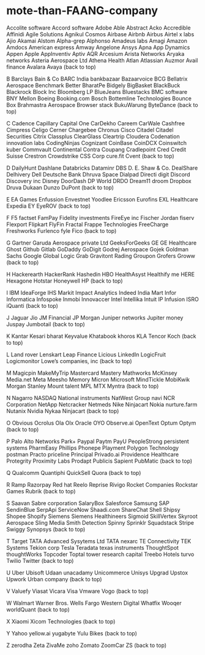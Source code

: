 # mote-than-FAANG-company
Accolite software
Accord software
Adobe
Able
Abstract
Acko
Accredible
Affinidi
Agile Solutions
Agnikul Cosmos
Airbase
Airbnb
Airbus
Airtel x labs
Ajio
Akamai
Alstom
Alpha-grep
Alphonso
Amadeus labs
Amagi
Amazon
Amdocs
American express
Amway
Angelone
Ansys
Apna
App Dynamics
Appen
Apple
AppInventiv
Aptiv
AQR
Arcesium
Arista Networks
Aryaka networks
Asteria Aerospace Ltd
Athena Health
Atlan
Atlassian
Auzmor
Avail finance
Avalara
Avaya
(back to top)



B
Barclays
Bain & Co
BARC India
bankbazaar
Bazaarvoice
BCG
Bellatrix Aerospace
Benchmark
Better
BharatPe
Bidgely
BigBasket
BlackBuck
Blackrock
Block Inc
Bloomberg LP
BlueJeans
Bluestacks
BMC software
BNY Mellon
Boeing
Booking.com
Bosch
Bottemline Technologies
Bounce
Box
Brahmastra Aerospace
Browser stack
BukuWarung
ByteDance
(back to top)



C
Cadence
Capillary
Capital One
CarDekho
Careem
CarWale
Cashfree
Cimpress
Celigo
Cerner
Chargebee
Chronus
Cisco
Citadel
Citadel Securities
Citrix
Classplus
ClearGlass
Cleartrip
Cloudera
Codenation innovation labs
CodingNinjas
Cognizant
CoinBase
CoinDCX
Coinswitch kuber
Commvault
Continental
Contra
Coupang
Cradlepoint
Cred
Credit Suisse
Crestron
Crowdstrike
CSS Corp
cure.fit
Cvent
(back to top)



D
DailyHunt
Dashlane
Databricks
Dataminr
DBS
D. E. Shaw & Co.
DealShare
Delhivery
Dell
Deutsche Bank
Dhruva Space
Dialpad
Directi
digit
Discord
Discovery inc
Disney
DoorDash
DP World
DRDO
Dream11
droom
Dropbox
Druva
Dukaan
Dunzo
DuPont
(back to top)



E
EA Games
Enfussion
Envestnet Yoodlee
Ericsson
Eurofins
EXL Healthcare
Expedia
EY
EyeROV
(back to top)



F
F5
factset
FamPay
Fidelity investments
FireEye inc
Fischer Jordan
fiserv
Flexport
Flipkart
FlyFin
Fractal
Frappe Technologies
FreeCharge
Freshworks
Furlenco
fyle
Fico
(back to top)



G
Gartner
Garuda Aerospace private Ltd
GeeksForGeeks
GE
GE Healthcare
Ghost
Github
Gitlab
GoDaddy
GoDigit
Godrej Aerospace
Gojek
Goldman Sachs
Google
Global Logic
Grab
Gravitont Rading
Groupon
Grofers
Groww
(back to top)



H
Hackerearth
HackerRank
Hashedin
HBO
HealthAsyst
Healthify me
HERE
Hexagone
Hotstar
Honeywell
HP
(back to top)



I
IBM
IdeaForge
IHS Markit
Impact Analytics
Indeed
India Mart
Infor
Informatica
Infospoke
Inmobi
Innovaccer
Intel
Intellika
Intuit
IP Infusion
ISRO
iQuanti
(back to top)



J
Jaguar
Jio
JM Financial
JP Morgan
Juniper networks
Jupiter money
Juspay
Jumbotail
(back to top)



K
Kantar
Kesari bharat
Keyvalue
Khatabook
khoros
KLA Tencor
Koch
(back to top)



L
Land rover
Lenskart
Leap Finance
Licious
LinkedIn
LogicFruit
Logicmonitor
Lowe’s companies, inc
(back to top)



M
Magicpin
MakeMyTrip
Mastercard
Mastery
Mathworks
McKinsey
Media.net
Meta
Meesho
Memory
Micron
Microsoft
MindTickle
MobiKwik
Morgan Stanley
Mount talent
MPL
MTX
Myntra
(back to top)



N
Nagarro
NASDAQ
National instruments
NatWest Group
navi
NCR Corporation
NetApp
Netcracker
Netmeds
Nike
Ninjacart
Nokia
nurture.farm
Nutanix
Nvidia
Nykaa
Ninjacart
(back to top)



O
Obvious
Ocrolus
Ola
Olx
Oracle
OYO
Observe.ai
OpenText
Optum
Optym
(back to top)



P
Palo Alto Networks
Park+
Paypal
Paytm
PayU
PeopleStrong
persistent systems
PharmEasy
Phillips
Phonepe
Playment
Polygon Technology
postman
Practo
priceline
Principal
Privado.ai
Providence Healthcare
Protegrity
Proximity Labs
Prodapt
Publicis Sapient
PubMatic
(back to top)



Q
Qualcomm
Quantiphi
QuickSell
Quora
(back to top)



R
Ramp
Razorpay
Red hat
Reelo
Reprise
Rivigo
Rocket Companies
Rockstar Games
Rubrik
(back to top)



S
Saavan
Sabre corporation
SalaryBox
Salesforce
Samsung
SAP
SendinBlue
SerpApi
ServiceNow
Shaadi.com
ShareChat
Shell
Shipsy
Shopee
Shopify
Siemens
Siemens Healthineers
Sigmoid
SkillVertex
Skyroot Aerospace
Sling Media
Smith Detection
Spinny
Sprinklr
Squadstack
Stripe
Swiggy
Synopsys
(back to top)



T
Target
TATA Advanced Sysytems Ltd
TATA nexarc
TE Connectivity
TEK Systems
Tekion corp
Tesla
Teradata
texas instruments
ThoughtSpot
thoughtWorks
Topcoder
Toptal
tower research capital
Treebo Hotels
turvo
Twilio
Twitter
(back to top)



U
Uber
Ubisoft
Udaan
unacadamy
Unicommerce
Unisys
Upgrad
Upstox
Upwork
Urban company
(back to top)



V
Valuefy
Viasat
Vicara
Visa
Vmware
Vogo
(back to top)



W
Walmart
Warner Bros.
Wells Fargo
Western Digital
Whatfix
Wooqer
worldQuant
(back to top)



X
Xiaomi
Xicom Technologies
(back to top)



Y
Yahoo
yellow.ai
yugabyte
Yulu Bikes
(back to top)



Z
zerodha
Zeta
ZivaMe
zoho
Zomato
ZoomCar
ZS
(back to top)

